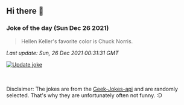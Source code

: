 ## Hi there 👋

### Joke of the day (Sun Dec 26 2021)
<!-- joke -->
>Hellen Keller's favorite color is Chuck Norris.
<!-- /joke -->

*Last update: Sun, 26 Dec 2021 00:31:31 GMT*

[![Update joke](https://github.com/nclskfm/nclskfm/actions/workflows/joke.yml/badge.svg)](https://github.com/nclskfm/nclskfm/actions/workflows/joke.yml)

<br><br>
Disclaimer: The jokes are from the [Geek-Jokes-api](https://github.com/sameerkumar18/geek-joke-api) and are randomly selected. That's why they are unfortunately often not funny. :D
